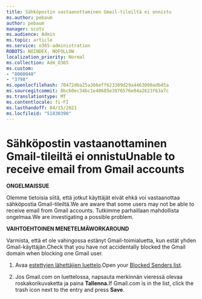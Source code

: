 ```yaml
---
title: Sähköpostin vastaanottaminen Gmail-tileiltä ei onnistu
ms.author: pebaum
author: pebaum
manager: scotv
ms.audience: Admin
ms.topic: article
ms.service: o365-administration
ROBOTS: NOINDEX, NOFOLLOW
localization_priority: Normal
ms.collection: Adm_O365
ms.custom:
- "8000048"
- "3798"
ms.openlocfilehash: 70472d6a25a386eff623389d29a4463098adb45a
ms.sourcegitcommit: 8bc60ec34bc1e40685e3976576e04a2623f63a7c
ms.translationtype: MT
ms.contentlocale: fi-FI
ms.lasthandoff: 04/15/2021
ms.locfileid: "51830390"
---
```

# <a name="unable-to-receive-email-from-gmail-accounts"></a><span data-ttu-id="2bb6f-102">Sähköpostin vastaanottaminen Gmail-tileiltä ei onnistu</span><span class="sxs-lookup"><span data-stu-id="2bb6f-102">Unable to receive email from Gmail accounts</span></span>

<span data-ttu-id="2bb6f-103">**ONGELMA**</span><span class="sxs-lookup"><span data-stu-id="2bb6f-103">**ISSUE**</span></span>

<span data-ttu-id="2bb6f-104">Olemme tietoisia siitä, että jotkut käyttäjät eivät ehkä voi vastaanottaa sähköpostia Gmail-tileiltä.</span><span class="sxs-lookup"><span data-stu-id="2bb6f-104">We are aware that some users may not be able to receive email from Gmail accounts.</span></span> <span data-ttu-id="2bb6f-105">Tutkimme parhaillaan mahdollista ongelmaa.</span><span class="sxs-lookup"><span data-stu-id="2bb6f-105">We are investigating a possible problem.</span></span>

<span data-ttu-id="2bb6f-106">**VAIHTOEHTOINEN MENETELMÄ**</span><span class="sxs-lookup"><span data-stu-id="2bb6f-106">**WORKAROUND**</span></span>

<span data-ttu-id="2bb6f-107">Varmista, että et ole vahingossa estänyt Gmail-toimialuetta, kun estät yhden Gmail-käyttäjän.</span><span class="sxs-lookup"><span data-stu-id="2bb6f-107">Check that you have not accidentally blocked the Gmail domain when blocking one Gmail user.</span></span>

1. <span data-ttu-id="2bb6f-108">Avaa [estettyjen lähettäjien luettelo](https://go.microsoft.com/fwlink/?linkid=2121010).</span><span class="sxs-lookup"><span data-stu-id="2bb6f-108">Open your [Blocked Senders list](https://go.microsoft.com/fwlink/?linkid=2121010).</span></span>

2. <span data-ttu-id="2bb6f-109">Jos Gmail.com on luettelossa, napsauta merkinnän vieressä olevaa roskakorikuvaketta ja paina **Tallenna.**</span><span class="sxs-lookup"><span data-stu-id="2bb6f-109">If Gmail.com is in the list, click the trash icon next to the entry and press **Save**.</span></span>
